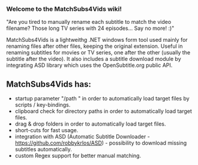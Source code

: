### Welcome to the MatchSubs4Vids wiki!

"Are you tired to manually rename each subtitle to match the video filename? Those long TV series with 24 episodes... Say no more! :)"

MatchSubs4Vids is a lightweithg .NET windows form tool used mainly for renaming files after other files, keeping the original extension. Useful in renaming subtitles for movies or TV series, one after the other (usually the subtitle after the video). It also includes a subtitle download module by integrating ASD library which uses the OpenSubtitle.org public API.

## MatchSubs4Vids has:
- startup parameter "/path <PATH>" in order to automatically load target files by scripts / key-bindings.
- clipboard check for directory paths in order to automatically load target files.
- drag & drop folders in order to automatically load target files.
- short-cuts for fast usage.
- integration with ASD (Automatic Subtitle Downloader - https://github.com/robbykrlos/ASD) - possibility to download missing subtitles automatically.
- custom Regex support for better manual matching.
